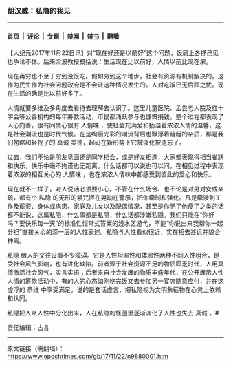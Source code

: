 ### 胡汉威：私隐的我见

---

#### [首页](../../../..?n9880001) &nbsp;|&nbsp; [评论](../../../../../epoch-comment?n9880001) &nbsp;|&nbsp; [专题](../../../../../epoch-special?n9880001) &nbsp;|&nbsp; [禁闻](../../../../../epoch-news?n9880001) &nbsp;|&nbsp; [禁书](../../../../../books?n9880001) &nbsp;|&nbsp; [翻墙](https://github.com/gfw-breaker/nogfw/blob/master/README.md?n9880001)


<div class="post_content" id="artbody" itemprop="articleBody">
 <!-- article content begin -->
 <p>
  【大纪元2017年11月22日讯】对“现在好还是以前好”这个问题，饭局上各抒己见也争论不休。后来梁波教授概括说：生活现在比以前好，人情以前比现在浓。
 </p>
 <p>
  现在再穷也不至于穷到没饭吃。假如穷到这个地步，社会有资源有机制解决的。这作为民生作为社会问题政府是不会让这种情况发生的。人对吃饭已无后顾之忧。现在生活的确是比以前好多了。
 </p>
 <p>
  人情就要多维及多角度去看待去理解去认识了。这里儿童医院、孟尝老人院及红十字会等公善机构的每年筹款活动，市民都涌跃参与也慷慨捐钱。整个过程都表现了人心向善，很有同情心很有
  <ok href="https://www.epochtimes.com/gb/tag/%E4%BA%BA%E6%83%85%E5%91%B3.html">
   人情味
  </ok>
  ，使社会充满爱和扬溢着浓浓人情的温馨，这是社会潮流也是时代气候。在这绚丽光彩的潮流背后也飘浮着龌龃的杂质，那是我们匆略和轻视了的
  <ok href="https://www.epochtimes.com/gb/tag/%E7%9C%9F%E8%AF%9A.html">
   真诚
  </ok>
  美德，起码在新形势下它被淡化被遗忘了。
 </p>
 <p>
  过去，我们不论是朋友见面还是同学相会，或是好友相逢，大家都表现得相当雀跃和快乐，快乐中毫不拘谨也无距离。什么话都可以说也可以问，在相见过程中表现着浓浓的相互关心的
  <ok href="https://www.epochtimes.com/gb/tag/%E4%BA%BA%E6%83%85%E5%91%B3.html">
   人情味
  </ok>
  ，也在浓浓人情味中都感受到彼此的爱心和快乐。
 </p>
 <p>
  现在就不一样了，对人说话必须要小心。不管在什么场合、也不论是对男对女或亲疏，都有个
  <ok href="https://www.epochtimes.com/gb/tag/%E7%A7%81%E9%9A%90.html">
   私隐
  </ok>
  的无形的紧咒㧜在晃动在警示，把你牵制和强化。凡是牵涉到工作及薪资、身体或病患、家庭及儿女以及配偶情况，甚至是你肥了他瘦了之类的话都不能说，这属私隠，什么事都是私隠，什么话都涉嫌私隠。我们只能在“你好吗？要快乐每一天”的标准性恒常式答案的浅水区游弋，不能“你说出来我帮你一起分担”直接关心的深一层的人性表述。私隐与人性看似很近，实在相去甚远并貌合神离。
 </p>
 <p>
  <ok href="https://www.epochtimes.com/gb/tag/%E7%A7%81%E9%9A%90.html">
   私隐
  </ok>
  给人的交往设置不少障碍。它是人性坦率性和体验性两种不同人性组合，是受社会风气影响，也有进化缺陷。前者源于社会资源不足的物质匮乏时代，人用真情激活社会风气，实言实语；后者来自社会发展的物质丰盛年代，在公开展示人性人情的筹款活动中，有的人的心态如刚吃完饭又去参加另一宴席随意应付，并在这虚浮的
  <ok href="https://www.epochtimes.com/gb/tag/%E6%81%AD%E7%BB%B4.html">
   恭维
  </ok>
  中享受满足，说的是套话虚言，把私隐视为文明象征物在心灵上依赖和认同。
 </p>
 <p>
  私隠把人从人性中分化出来，人在私隐的怪圏里逐渐淡化了人性也失去
  <ok href="https://www.epochtimes.com/gb/tag/%E7%9C%9F%E8%AF%9A.html">
   真诚
  </ok>
  。#
 </p>
 <p>
  责任编辑：古言
 </p>
 <!-- article content end -->
 <div id="below_article_ad">
 </div>
</div>


---

原文链接（需翻墙）：https://www.epochtimes.com/gb/17/11/22/n9880001.htm